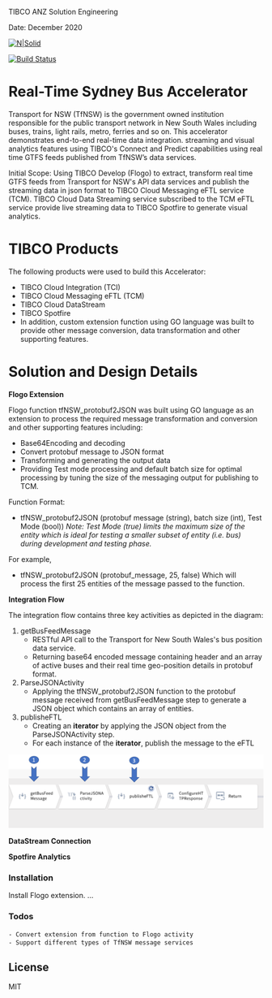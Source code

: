 
TIBCO ANZ Solution Engineering

Date: December 2020

[![N|Solid](https://docs.tibco.com/pub/businessevents-standard/5.4.0/doc/html/static/logo.png)](https://tibco.com)

[![Build Status](https://travis-ci.org/joemccann/dillinger.svg?branch=master)](https://github.com/tibco-anz/gtfsSydBusAccelerator)

# Real-Time Sydney Bus Accelerator
Transport for NSW (TfNSW) is the government owned institution responsible for the public transport network in New South Wales including buses, trains, light rails, metro, ferries and so on. This accelerator demonstrates end-to-end real-time data integration. streaming and visual analytics features using TIBCO's Connect and Predict capabilities using real time GTFS feeds published from TfNSW’s data services.

Initial Scope:
Using TIBCO Develop (Flogo) to extract, transform real time GTFS feeds from Transport for NSW's API data services and publish the streaming data in json format to TIBCO Cloud Messaging eFTL service (TCM).
TIBCO Cloud Data Streaming service subscribed to the TCM eFTL service provide live streaming data to TIBCO Spotfire to generate visual analytics.

# TIBCO Products
The following products were used to build this Accelerator: 
  - TIBCO Cloud Integration (TCI)
  - TIBCO Cloud Messaging eFTL (TCM)
  - TIBCO Cloud DataStream
  - TIBCO Spotfire
  - In addition, custom extension function using GO language was built to provide other message conversion, data transformation and other supporting features.

# Solution and Design Details
**Flogo Extension**

Flogo function tfNSW_protobuf2JSON was built using GO language as an extension to process the required message transformation and conversion and other supporting features including:
  - Base64Encoding and decoding
  - Convert protobuf message to JSON format
  - Transforming and generating the output data 
  - Providing Test mode processing and default batch size for optimal processing by tuning the size of the messaging output for publishing to TCM.

Function Format:
  - tfNSW_protobuf2JSON (protobuf message (string), batch size (int), Test Mode (bool))
*Note: Test Mode (true) limits the maximum size of the entity which is ideal for testing a smaller subset of entity (i.e. bus) during development and testing phase.*

For example, 
  - tfNSW_protobuf2JSON (protobuf_message, 25, false)
Which will process the first 25 entities of the message passed to the function.

**Integration Flow**

The integration flow contains three key activities as depicted in the diagram:
 1. getBusFeedMessage
    - RESTful API call to the Transport for New South Wales's bus position data service.
    - Returning base64 encoded message containing header and an array of active buses and their real time geo-position details in protobuf format.
 2. ParseJSONActivity
    - Applying the tfNSW_protobuf2JSON function to the protobuf message received from getBusFeedMessage step to generate a JSON object which contains an array of entities.
 3. publisheFTL
    - Creating an **iterator** by applying the JSON object from the ParseJSONActivity step.
    - For each instance of the **iterator**, publish the message to the eFTL
  
  
![Integration Flow](./images/FlogoFlow.png)


**DataStream Connection**

**Spotfire Analytics**


### Installation
Install Flogo extension.
...

### Todos
    - Convert extension from function to Flogo activity
    - Support different types of TfNSW message services

License
----

MIT
